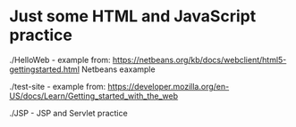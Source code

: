 # Just some HTML and JavaScript practice

./HelloWeb - example from: <https://netbeans.org/kb/docs/webclient/html5-gettingstarted.html>
Netbeans eaxample

./test-site - example from: <https://developer.mozilla.org/en-US/docs/Learn/Getting_started_with_the_web>

./JSP  - JSP and Servlet practice
